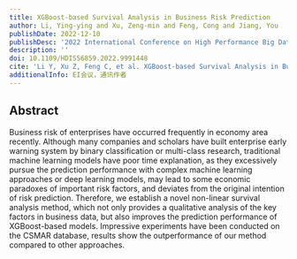 ```yaml
---
title: XGBoost-based Survival Analysis in Business Risk Prediction
author: Li, Ying-ying and Xu, Zeng-min and Feng, Cong and Jiang, You
publishDate: 2022-12-10
publishDesc: '2022 International Conference on High Performance Big Data and Intelligent Systems (HDIS)'
description: ''
doi: 10.1109/HDIS56859.2022.9991448
cite: 'Li Y, Xu Z, Feng C, et al. XGBoost-based Survival Analysis in Business Risk Prediction[C]//2022 International Conference on High Performance Big Data and Intelligent Systems (HDIS). IEEE, 2022: 320-324.'
additionalInfo: EI会议，通讯作者
---
```


## Abstract

Business risk of enterprises have occurred frequently in economy area recently. Although many companies and scholars have built enterprise early warning system by binary classification or multi-class research, traditional machine learning models have poor time explanation, as they excessively pursue the prediction performance with complex machine learning approaches or deep learning models, may lead to some economic paradoxes of important risk factors, and deviates from the original intention of risk prediction. Therefore, we establish a novel non-linear survival analysis method, which not only provides a qualitative analysis of the key factors in business data, but also improves the prediction performance of XGBoost-based models. Impressive experiments have been conducted on the CSMAR database, results show the outperformance of our method compared to other approaches.
